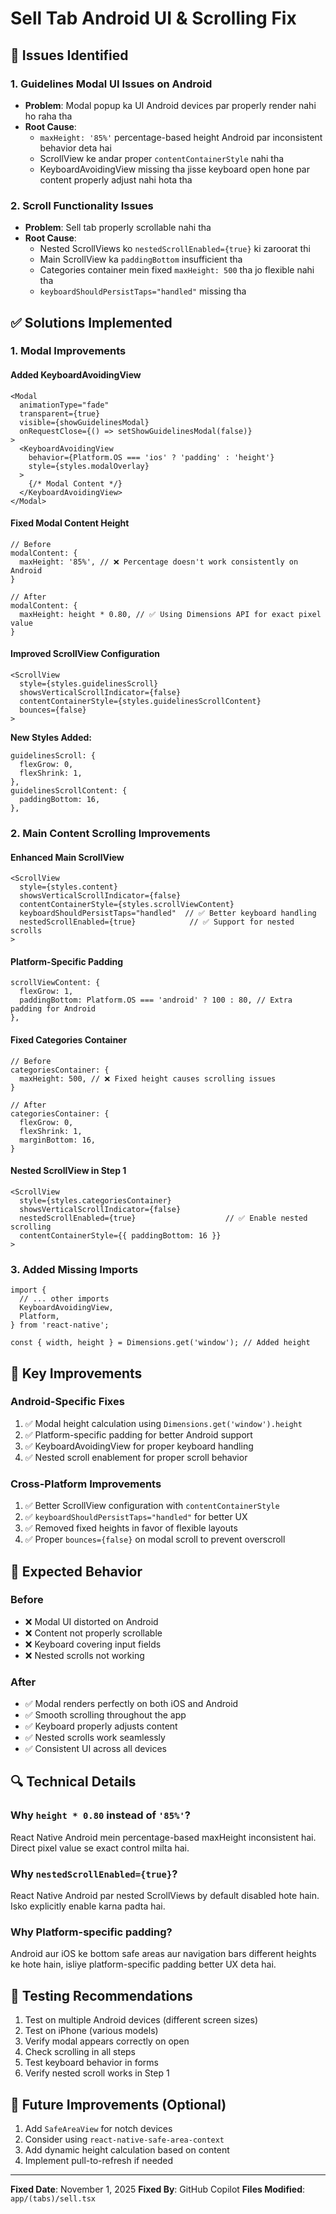 # Sell Tab Android UI & Scrolling Fix

## 🐛 Issues Identified

### 1. **Guidelines Modal UI Issues on Android**
- **Problem**: Modal popup ka UI Android devices par properly render nahi ho raha tha
- **Root Cause**: 
  - `maxHeight: '85%'` percentage-based height Android par inconsistent behavior deta hai
  - ScrollView ke andar proper `contentContainerStyle` nahi tha
  - KeyboardAvoidingView missing tha jisse keyboard open hone par content properly adjust nahi hota tha

### 2. **Scroll Functionality Issues**
- **Problem**: Sell tab properly scrollable nahi tha
- **Root Cause**:
  - Nested ScrollViews ko `nestedScrollEnabled={true}` ki zaroorat thi
  - Main ScrollView ka `paddingBottom` insufficient tha
  - Categories container mein fixed `maxHeight: 500` tha jo flexible nahi tha
  - `keyboardShouldPersistTaps="handled"` missing tha

## ✅ Solutions Implemented

### 1. **Modal Improvements**

#### Added KeyboardAvoidingView
```tsx
<Modal
  animationType="fade"
  transparent={true}
  visible={showGuidelinesModal}
  onRequestClose={() => setShowGuidelinesModal(false)}
>
  <KeyboardAvoidingView 
    behavior={Platform.OS === 'ios' ? 'padding' : 'height'}
    style={styles.modalOverlay}
  >
    {/* Modal Content */}
  </KeyboardAvoidingView>
</Modal>
```

#### Fixed Modal Content Height
```tsx
// Before
modalContent: {
  maxHeight: '85%', // ❌ Percentage doesn't work consistently on Android
}

// After
modalContent: {
  maxHeight: height * 0.80, // ✅ Using Dimensions API for exact pixel value
}
```

#### Improved ScrollView Configuration
```tsx
<ScrollView 
  style={styles.guidelinesScroll} 
  showsVerticalScrollIndicator={false}
  contentContainerStyle={styles.guidelinesScrollContent}
  bounces={false}
>
```

**New Styles Added:**
```tsx
guidelinesScroll: {
  flexGrow: 0,
  flexShrink: 1,
},
guidelinesScrollContent: {
  paddingBottom: 16,
},
```

### 2. **Main Content Scrolling Improvements**

#### Enhanced Main ScrollView
```tsx
<ScrollView 
  style={styles.content} 
  showsVerticalScrollIndicator={false}
  contentContainerStyle={styles.scrollViewContent}
  keyboardShouldPersistTaps="handled"  // ✅ Better keyboard handling
  nestedScrollEnabled={true}            // ✅ Support for nested scrolls
>
```

#### Platform-Specific Padding
```tsx
scrollViewContent: {
  flexGrow: 1,
  paddingBottom: Platform.OS === 'android' ? 100 : 80, // Extra padding for Android
},
```

#### Fixed Categories Container
```tsx
// Before
categoriesContainer: {
  maxHeight: 500, // ❌ Fixed height causes scrolling issues
}

// After
categoriesContainer: {
  flexGrow: 0,
  flexShrink: 1,
  marginBottom: 16,
}
```

#### Nested ScrollView in Step 1
```tsx
<ScrollView 
  style={styles.categoriesContainer} 
  showsVerticalScrollIndicator={false}
  nestedScrollEnabled={true}                    // ✅ Enable nested scrolling
  contentContainerStyle={{ paddingBottom: 16 }}
>
```

### 3. **Added Missing Imports**
```tsx
import {
  // ... other imports
  KeyboardAvoidingView,
  Platform,
} from 'react-native';
```

```tsx
const { width, height } = Dimensions.get('window'); // Added height
```

## 🎯 Key Improvements

### Android-Specific Fixes
1. ✅ Modal height calculation using `Dimensions.get('window').height`
2. ✅ Platform-specific padding for better Android support
3. ✅ KeyboardAvoidingView for proper keyboard handling
4. ✅ Nested scroll enablement for proper scroll behavior

### Cross-Platform Improvements
1. ✅ Better ScrollView configuration with `contentContainerStyle`
2. ✅ `keyboardShouldPersistTaps="handled"` for better UX
3. ✅ Removed fixed heights in favor of flexible layouts
4. ✅ Proper `bounces={false}` on modal scroll to prevent overscroll

## 📱 Expected Behavior

### Before
- ❌ Modal UI distorted on Android
- ❌ Content not properly scrollable
- ❌ Keyboard covering input fields
- ❌ Nested scrolls not working

### After
- ✅ Modal renders perfectly on both iOS and Android
- ✅ Smooth scrolling throughout the app
- ✅ Keyboard properly adjusts content
- ✅ Nested scrolls work seamlessly
- ✅ Consistent UI across all devices

## 🔍 Technical Details

### Why `height * 0.80` instead of `'85%'`?
React Native Android mein percentage-based maxHeight inconsistent hai. Direct pixel value se exact control milta hai.

### Why `nestedScrollEnabled={true}`?
React Native Android par nested ScrollViews by default disabled hote hain. Isko explicitly enable karna padta hai.

### Why Platform-specific padding?
Android aur iOS ke bottom safe areas aur navigation bars different heights ke hote hain, isliye platform-specific padding better UX deta hai.

## 🧪 Testing Recommendations

1. Test on multiple Android devices (different screen sizes)
2. Test on iPhone (various models)
3. Verify modal appears correctly on open
4. Check scrolling in all steps
5. Test keyboard behavior in forms
6. Verify nested scroll works in Step 1

## 🚀 Future Improvements (Optional)

1. Add `SafeAreaView` for notch devices
2. Consider using `react-native-safe-area-context`
3. Add dynamic height calculation based on content
4. Implement pull-to-refresh if needed

---

**Fixed Date**: November 1, 2025
**Fixed By**: GitHub Copilot
**Files Modified**: `app/(tabs)/sell.tsx`
